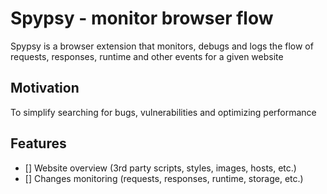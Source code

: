 # Spypsy - monitor browser flow

Spypsy is a browser extension that monitors, debugs and logs the flow of requests, responses, runtime and other events for a given website

## Motivation

To simplify searching for bugs, vulnerabilities and optimizing performance

## Features

- [] Website overview (3rd party scripts, styles, images, hosts, etc.)
- [] Changes monitoring (requests, responses, runtime, storage, etc.)
